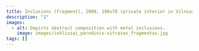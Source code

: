 ```yaml
---
title: Inclusions (fragment), 2000, 100x70 (private interior in Vilnius)
description: "1"
images:
  - alt: Depicts abstract composition with metal inclusions.
    image: images/inkliuzai_parodinis-vitrazas_fragmentas.jpg
tags: []
---
```

